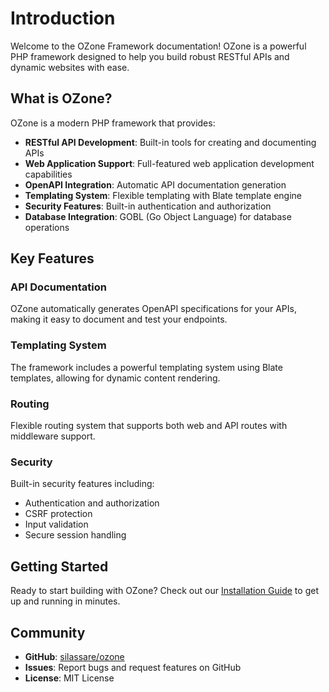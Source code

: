 # Introduction

Welcome to the OZone Framework documentation! OZone is a powerful PHP framework designed to help you build robust RESTful APIs and dynamic websites with ease.

## What is OZone?

OZone is a modern PHP framework that provides:

- **RESTful API Development**: Built-in tools for creating and documenting APIs
- **Web Application Support**: Full-featured web application development capabilities
- **OpenAPI Integration**: Automatic API documentation generation
- **Templating System**: Flexible templating with Blate template engine
- **Security Features**: Built-in authentication and authorization
- **Database Integration**: GOBL (Go Object Language) for database operations

## Key Features

### API Documentation
OZone automatically generates OpenAPI specifications for your APIs, making it easy to document and test your endpoints.

### Templating System
The framework includes a powerful templating system using Blate templates, allowing for dynamic content rendering.

### Routing
Flexible routing system that supports both web and API routes with middleware support.

### Security
Built-in security features including:
- Authentication and authorization
- CSRF protection
- Input validation
- Secure session handling

## Getting Started

Ready to start building with OZone? Check out our [Installation Guide](/guide/installation) to get up and running in minutes.

## Community

- **GitHub**: [silassare/ozone](https://github.com/silassare/ozone)
- **Issues**: Report bugs and request features on GitHub
- **License**: MIT License